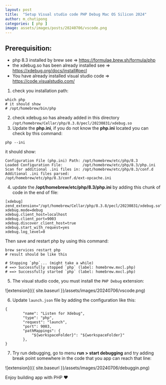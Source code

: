 ```yaml
---
layout: post
title:  "Setup Visual studio code PHP Debug Mac OS Silicon 2024"
author: m_chutipong
categories: [ php ]
image: assets/images/posts/20240706/vscode.png
---
```

## Prerequisition:

- php 8.3 installed by brew see => https://formulae.brew.sh/formula/php
- the xdebug.so has been already installed see => https://xdebug.org/docs/install#pecl
- You have already installed visual studio code => https://code.visualstudio.com/

1) check you installation path:

```
which php
# it should show
# /opt/homebrew/bin/php
```

2) check xdebug.so has already added in this directory `/opt/homebrew/Cellar/php/8.3.8/pecl/20230831/xdebug.so`
3) Update the **php.ini**, if you do not know the **php.ini** located you can check by this command:
```
php --ini
```
it should show:
```
Configuration File (php.ini) Path: /opt/homebrew/etc/php/8.3
Loaded Configuration File:         /opt/homebrew/etc/php/8.3/php.ini
Scan for additional .ini files in: /opt/homebrew/etc/php/8.3/conf.d
Additional .ini files parsed:      /opt/homebrew/etc/php/8.3/conf.d/ext-opcache.ini
```
4) update the **/opt/homebrew/etc/php/8.3/php.ini** by adding this chunk of code in the end of file:
```
[xdebug]
zend_extension="/opt/homebrew/Cellar/php/8.3.8/pecl/20230831/xdebug.so"
xdebug.mode=debug
xdebug.client_host=localhost
xdebug.client_port=9003
xdebug.discover_client_host=true
xdebug.start_with_request=yes
xdebug.log_level=0
```
Then save and restart php by using this command:
```
brew services restart php
# result should be like this

# Stopping `php`... (might take a while)
# ==> Successfully stopped `php` (label: homebrew.mxcl.php)
# ==> Successfully started `php` (label: homebrew.mxcl.php)
```
5) The visual studio code, you must install the `PHP Debug` extension:

![extension]({{ site.baseurl }}/assets/images/20240706/vscode.png)

   
6) Update `launch.json` file by adding the configuration like this:

```
{
        "name": "Listen for Xdebug",
        "type": "php",
        "request": "launch",
        "port": 9003,
        "pathMappings": {
            "${workspaceFolder}": "${workspaceFolder}"
        },
}
```

7) Try run debugging, go to menu **run > start debugging** and try adding break point somewhere in the code that you app can reach that line:

![extension]({{ site.baseurl }}/assets/images/20240706/debuggin.png)

Enjoy building app with PHP ❤️